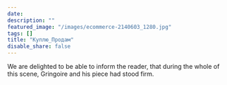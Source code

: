 ```yaml
---
date: 
description: ""
featured_image: "/images/ecommerce-2140603_1280.jpg"
tags: []
title: "Куплю_Продам"
disable_share: false
---
```

We are delighted to be able to inform the reader, that during the whole of
this scene, Gringoire and his piece had stood firm.
